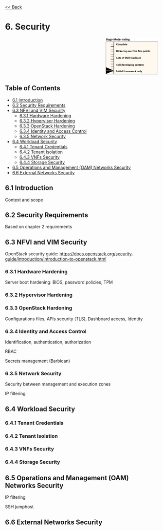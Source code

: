 [<< Back](../../openstack)

# 6. Security
<p align="right"><img src="../figures/bogo_ifo.png" alt="scope" title="Scope" width="35%"/></p>

## Table of Contents
* [6.1 Introduction](#6.1)
* [6.2 Security Requirements](#6.2)
* [6.3 NFVI and VIM Security](#6.3)
  * [6.3.1 Hardware Hardening](#6.3.1)
  * [6.3.2 Hypervisor Hardening](#6.3.2)
  * [6.3.3 OpenStack Hardening ](#6.3.3)
  * [6.3.4 Identity and Access Control](#6.3.4)
  * [6.3.5 Network Security ](#6.3.5)
* [6.4 Workload Security](#6.4)
  * [6.4.1 Tenant Credentials](#6.4.1)
  * [6.4.2 Tenant Isolation](#6.4.2)
  * [6.4.3 VNFs Security](#6.4.3)
  * [6.4.4 Storage Security](#6.4.4)
* [6.5 Operations and Management (OAM) Networks Security](#6.5)
* [6.6 External Networks Security](#6.6)

<a name="6.1"></a>
## 6.1 Introduction

Context and scope

<a name="6.2"></a>
## 6.2 Security Requirements

Based on chapter 2 requirements

<a name="6.3"></a>
## 6.3 NFVI and VIM Security

OpenStack security guide:
https://docs.openstack.org/security-guide/introduction/introduction-to-openstack.html

<a name="6.3.1"></a>
### 6.3.1 Hardware Hardening

Server boot hardening: BIOS, password policies, TPM
  
<a name="6.3.2"></a>  
### 6.3.2 Hypervisor Hardening

<a name="6.3.3"></a>  
### 6.3.3 OpenStack Hardening

Configurations files, APIs security (TLS), Dashboard access, Identity

<a name="6.3.4"></a>  
### 6.3.4 Identity and Access Control

Identification, authentication, authorization

RBAC

Secrets management (Barbican)

<a name="6.3.5"></a>  
### 6.3.5 Network Security 

Security between management and execution zones

IP filtering

<a name="6.4"></a>
## 6.4 Workload Security

<a name="6.4.1"></a>
### 6.4.1 Tenant Credentials

<a name="6.4.2"></a>
### 6.4.2 Tenant Isolation

<a name="6.4.3"></a>
### 6.4.3 VNFs Security

<a name="6.4.4"></a>
### 6.4.4 Storage Security

<a name="6.5"></a>
## 6.5 Operations and Management (OAM) Networks Security

IP filtering

SSH jumphost 

<a name="6.6"></a>
## 6.6 External Networks Security
